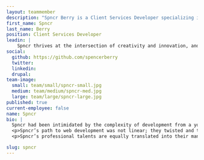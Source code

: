 ```yaml
---
layout: teammember
description: "Spncr Berry is a Client Services Developer specializing in tech support at ThinkShout, a full service digital agency and B-Corp that specializes in nonprofit tech, digital strategy, website development, accessible design, and brand work."
first_name: Spncr
last_name: Berry
position: Client Services Developer
leadin: | 
    Spncr thrives at the intersection of creativity and innovation, and leverages technology to simplify and enrich the human experience. 
social:
  github: https://github.com/spencerberry
  twitter: 
  linkedin: 
  drupal:
team-image:
  small: team/small/spncr-small.jpg
  medium: team/medium/spncr-med.jpg
  large: team/large/spncr-large.jpg
published: true
current-employee: false
name: Spncr
bio: |
  Spncr had been intimidated by the complexity of development from a young age, so they set out to build the skills they needed little by little—from practicing by route of video game development and WordPress site support, to years of intense self study. Eventually, Spncr’s technical knowledge along with their drive to align their daily work with organizations that bring about positive change landed them here at ThinkShout. 
  <p>Spncr’s path to web development was not linear; they twisted and turned and explored work that embraced their inclination to creativity and passion for making. With a degree in filmmaking from Academy of Art University in San Francisco, Spncr wrote and directed films before moving on to other jobs—some of which included working in sales, recruiting technologists, and even working in the technology side of a cabinet factory. 
  <p>Spncr’s professional talents are equally translated into their many hobbies. Whether it be yo-yo making, cooking, solving puzzles, or being named the Finnish National Kendama champion, it’s clear that Spncr sits at the junction of logic, creativity, and problem solving. 

slug: spncr
---
```

